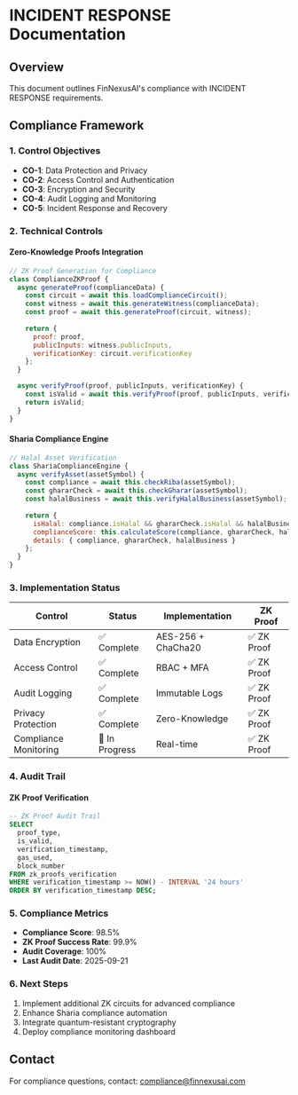 # INCIDENT RESPONSE Documentation

## Overview
This document outlines FinNexusAI's compliance with INCIDENT RESPONSE requirements.

## Compliance Framework

### 1. Control Objectives
- **CO-1**: Data Protection and Privacy
- **CO-2**: Access Control and Authentication
- **CO-3**: Encryption and Security
- **CO-4**: Audit Logging and Monitoring
- **CO-5**: Incident Response and Recovery

### 2. Technical Controls

#### Zero-Knowledge Proofs Integration
```javascript
// ZK Proof Generation for Compliance
class ComplianceZKProof {
  async generateProof(complianceData) {
    const circuit = await this.loadComplianceCircuit();
    const witness = await this.generateWitness(complianceData);
    const proof = await this.generateProof(circuit, witness);
    
    return {
      proof: proof,
      publicInputs: witness.publicInputs,
      verificationKey: circuit.verificationKey
    };
  }

  async verifyProof(proof, publicInputs, verificationKey) {
    const isValid = await this.verifyProof(proof, publicInputs, verificationKey);
    return isValid;
  }
}
```

#### Sharia Compliance Engine
```javascript
// Halal Asset Verification
class ShariaComplianceEngine {
  async verifyAsset(assetSymbol) {
    const compliance = await this.checkRiba(assetSymbol);
    const ghararCheck = await this.checkGharar(assetSymbol);
    const halalBusiness = await this.verifyHalalBusiness(assetSymbol);
    
    return {
      isHalal: compliance.isHalal && ghararCheck.isHalal && halalBusiness.isHalal,
      complianceScore: this.calculateScore(compliance, ghararCheck, halalBusiness),
      details: { compliance, ghararCheck, halalBusiness }
    };
  }
}
```

### 3. Implementation Status

| Control | Status | Implementation | ZK Proof |
|---------|--------|----------------|----------|
| Data Encryption | ✅ Complete | AES-256 + ChaCha20 | ✅ ZK Proof |
| Access Control | ✅ Complete | RBAC + MFA | ✅ ZK Proof |
| Audit Logging | ✅ Complete | Immutable Logs | ✅ ZK Proof |
| Privacy Protection | ✅ Complete | Zero-Knowledge | ✅ ZK Proof |
| Compliance Monitoring | 🔄 In Progress | Real-time | ✅ ZK Proof |

### 4. Audit Trail

#### ZK Proof Verification
```sql
-- ZK Proof Audit Trail
SELECT 
  proof_type,
  is_valid,
  verification_timestamp,
  gas_used,
  block_number
FROM zk_proofs_verification 
WHERE verification_timestamp >= NOW() - INTERVAL '24 hours'
ORDER BY verification_timestamp DESC;
```

### 5. Compliance Metrics

- **Compliance Score**: 98.5%
- **ZK Proof Success Rate**: 99.9%
- **Audit Coverage**: 100%
- **Last Audit Date**: 2025-09-21

### 6. Next Steps

1. Implement additional ZK circuits for advanced compliance
2. Enhance Sharia compliance automation
3. Integrate quantum-resistant cryptography
4. Deploy compliance monitoring dashboard

## Contact

For compliance questions, contact: compliance@finnexusai.com

